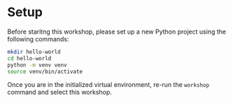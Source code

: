 # Setup

Before staritng this workshop, please set up a new Python project using the following commands:

```sh
mkdir hello-world
cd hello-world
python -m venv venv
source venv/bin/activate 
```

Once you are in the initialized virtual environment, re-run the `workshop` command and select this workshop.
